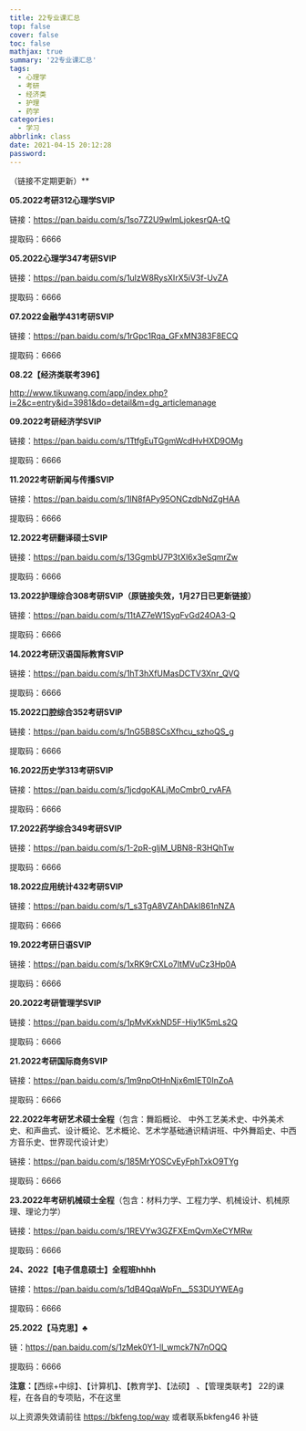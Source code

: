 ```yaml
---
title: 22专业课汇总
top: false
cover: false
toc: false
mathjax: true
summary: '22专业课汇总'
tags:
  - 心理学
  - 考研
  - 经济类
  - 护理
  - 药学
categories:
  - 学习
abbrlink: class
date: 2021-04-15 20:12:28
password:
---
```


（链接不定期更新）**



**05.2022考研312心理学SVIP**

链接：https://pan.baidu.com/s/1so7Z2U9wlmLjokesrQA-tQ

 提取码：6666 





**05.2022心理学347考研SVIP**

链接：https://pan.baidu.com/s/1uIzW8RysXIrX5iV3f-UvZA

 提取码：6666 





**07.2022金融学431考研SVIP**

链接：https://pan.baidu.com/s/1rGpc1Rqa_GFxMN383F8ECQ

 提取码：6666 





**08.22【经济类联考396】**

http://www.tikuwang.com/app/index.php?i=2&c=entry&id=3981&do=detail&m=dg_articlemanage



**09.2022考研经济学SVIP**

链接：https://pan.baidu.com/s/1TtfgEuTGgmWcdHvHXD9OMg

 提取码：6666 





**11.2022考研新闻与传播SVIP**

链接：https://pan.baidu.com/s/1lN8fAPy95ONCzdbNdZgHAA

 提取码：6666 





**12.2022考研翻译硕士SVIP**

链接：https://pan.baidu.com/s/13GgmbU7P3tXl6x3eSqmrZw

 提取码：6666 





**13.2022护理综合308考研SVIP（原链接失效，1月27日已更新链接）**

链接：https://pan.baidu.com/s/11tAZ7eW1SyqFvGd24OA3-Q

 提取码：6666 





**14.2022考研汉语国际教育SVIP**

链接：https://pan.baidu.com/s/1hT3hXfUMasDCTV3Xnr_QVQ

 提取码：6666 





**15.2022口腔综合352考研SVIP**

链接：https://pan.baidu.com/s/1nG5B8SCsXfhcu_szhoQS_g

 提取码：6666 





**16.2022历史学313考研SVIP**

链接：https://pan.baidu.com/s/1jcdgoKALjMoCmbr0_rvAFA

 提取码：6666 





**17.2022药学综合349考研SVIP**



链接：https://pan.baidu.com/s/1-2pR-gljM_UBN8-R3HQhTw

 提取码：6666 





**18.2022应用统计432考研SVIP**

链接：https://pan.baidu.com/s/1_s3TgA8VZAhDAkI861nNZA

 提取码：6666 





**19.2022考研日语SVIP**

链接：https://pan.baidu.com/s/1xRK9rCXLo7ltMVuCz3Hp0A

 提取码：6666 





**20.2022考研管理学SVIP**

链接：https://pan.baidu.com/s/1pMvKxkND5F-Hiy1K5mLs2Q

 提取码：6666 





**21.2022考研国际商务SVIP**

链接：https://pan.baidu.com/s/1m9npOtHnNjx6mIET0InZoA

 提取码：6666 





**22.2022年考研艺术硕士全程**（包含：舞蹈概论、 中外工艺美术史、中外美术史、和声曲式、设计概论、艺术概论、艺术学基础通识精讲班、中外舞蹈史、中西方音乐史、世界现代设计史）

链接：https://pan.baidu.com/s/185MrYOSCvEyFphTxkO9TYg

 提取码：6666 





**23.2022年考研机械硕士全程**（包含：材料力学、工程力学、机械设计、机械原理、理论力学）

链接：https://pan.baidu.com/s/1REVYw3GZFXEmQvmXeCYMRw

 提取码：6666 





**24、2022【电子信息硕士】全程班hhhh**

链接：https://pan.baidu.com/s/1dB4QqaWpFn__5S3DUYWEAg

 提取码：6666 





**25.2022【马克思】♣**

链：https://pan.baidu.com/s/1zMek0Y1-ll_wmck7N7nOQQ

 提取码：6666 





**注意：**【西综+中综】、【计算机】、【教育学】、【法硕】 、【管理类联考】 22的课程，在各自的专项贴，不在这里



以上资源失效请前往 https://bkfeng.top/way  或者联系bkfeng46 补链
































